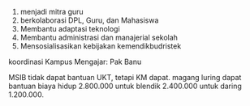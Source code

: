 1. menjadi mitra guru
2. berkolaborasi DPL, Guru, dan Mahasiswa
3. Membantu adaptasi teknologi
4. Membantu administrasi dan manajerial sekolah
5. Mensosialisasikan kebijakan kemendikbudristek

koordinasi Kampus Mengajar: Pak Banu

MSIB tidak dapat bantuan UKT, tetapi KM dapat. magang luring dapat bantuan biaya hidup 2.800.000 untuk blendik 2.400.000 untuk daring 1.200.000.